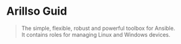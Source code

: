 # Arillso Guid

> The simple, flexible, robust and powerful toolbox for Ansible.<br />It contains roles for managing Linux and Windows devices.
